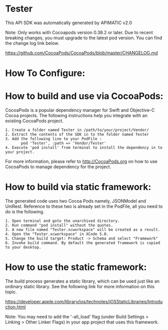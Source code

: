Tester
=================
This API SDK was automatically generated by APIMATIC v2.0

Note: Only works with Cocoapods version 0.38.2 or later. Due to recent breaking changes, you must upgrade to the latest pod version. You can find the change log link below.

https://github.com/CocoaPods/CocoaPods/blob/master/CHANGELOG.md

How To Configure:
=================

How to build and use via CocoaPods: 
=============
CocoaPods is a popular dependency manager for Swift and Objective-C Cocoa projects. 
The following instructions help you integrate with an existing CocoaPods project.

    1. Create a folder named Tester in /path/to/your/project/Vendor/
    2. Extract the contents of the SDK in to the folder named Tester
    3. Add the following line to your PodFile : 
           pod 'Tester', :path => 'Vendor/Tester'
    4. Execute 'pod install' from terminal to install the dependency in to your project.

For more information, please refer to http://CocoaPods.org on how to use CocoaPods to manage dependency for the project. 

How to build via static framework: 
=============
The generated code uses two Cocoa Pods namely, JSONModel and UniRest.
Reference to these two is already set in the PodFile, all you need to do is
the following.

    1. Open terminal and goto the unarchived directory.
    2. Run command "pod install" without the quotes. 
    3. A new file named "Tester.xcworkspace" will be created as a result.
    4. Open the "Tester.xcworkspace" in XCode 5.0.
    5. Change the build target: Product -> Schema and select "Framework"
    6. Invoke build command. By default the generated framework is copied to your desktop. 

How to use the static framework:
===========
The build process generates a static library, which can be used just like an
ordinary static library. See the following link for more information on this
topic.

https://developer.apple.com/library/ios/technotes/iOSStaticLibraries/Introduction.html

Note: You may need to add the '-all_load' flag (under Build Settings > Linking > Other Linker Flags) in your app project that uses this framework. 
    